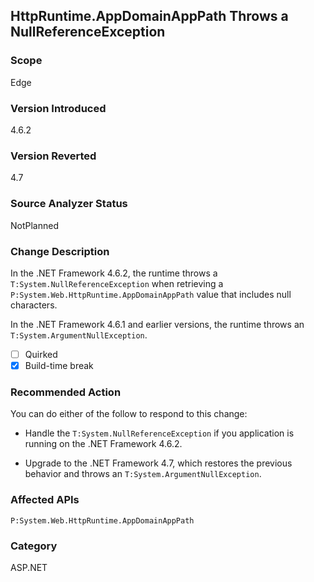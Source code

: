 ## HttpRuntime.AppDomainAppPath Throws a NullReferenceException

### Scope
Edge

### Version Introduced
4.6.2

### Version Reverted
4.7

### Source Analyzer Status
NotPlanned

### Change Description
In the .NET Framework 4.6.2, the runtime throws a `T:System.NullReferenceException` when retrieving a `P:System.Web.HttpRuntime.AppDomainAppPath` value that includes null characters. 

In the .NET Framework 4.6.1 and earlier versions, the runtime throws an `T:System.ArgumentNullException`.

- [ ] Quirked
- [X] Build-time break

### Recommended Action
You can do either of the follow to respond to this change: 

- Handle the `T:System.NullReferenceException` if you application is running on the .NET Framework 4.6.2.

- Upgrade to the .NET Framework 4.7, which restores the previous behavior and throws an `T:System.ArgumentNullException`.

### Affected APIs
`P:System.Web.HttpRuntime.AppDomainAppPath`

### Category
ASP.NET

<!--
    ### Original Bug
    https://devdiv.visualstudio.com/DevDiv/_workitems?id=252467&_a=edit
-->

<!-- breaking change id: 183 -->

